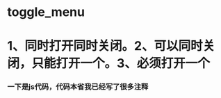 # toggle_menu
# 1、同时打开同时关闭。2、可以同时关闭，只能打开一个。3、必须打开一个

### 一下是js代码，代码本省我已经写了很多注释
<p><code>
  <script>
/*
说明
.hide display:none
.detail background-color:#f2f2f2;
先让所有的xq_content  添加.hide隐藏起来
分别让点击元素背景变色，和显示详情的框框
*/


/*可以同时关闭，只能打开一个*/
/*思路：
* 1、先让点击元素的所有兄弟都一起背景色都没有detail属性，
* 2、让当前点击元素toggle背景色detial属性
* 3、通过背景色判断xq_content是否显示
* 4、现将所有详情框框添加hide
* 5、判断点击元素是否有detail,有就将hide移除，否则添加
* */
//    function showdetial(id) {
//
//        $("#"+id+"").parent().siblings().removeClass('detail');
//        $("#"+id+"").parent().toggleClass('detail');
//
//        $('.xq_content').addClass('hide');
//        if($("#"+id+"").parent().hasClass('detail')){
//            $("#"+id+"").parent().next().removeClass('hide');
//        }else {
//            $("#"+id+"").parent().next().addClass('hide');
//        }
//    }


/*可以同时打开，可以同时关闭*/
/*
* 思路：
* 1、让点击元素toggleClass() detail 和 hide就是本来没有detail就有，本来有hide变成没有hide
*
* */
  function showdetial(id) {

   // $("#"+id+"").parent().siblings().removeClass('detail');
   $("#"+id+"").parent().toggleClass('detail');

   //$(".xq_content").hide();
   $("#"+id+"").parent().next().toggleClass('hide');

}



/*必须打开一个*/
/*思路：
1、先让点击元素的所有兄弟都一起背景色没有detail属性，
2、让当前点击元素添加背景色detial属性
3、让所有显示详情的元素都隐藏起来添加hide
4、让当前点击的元素的详情toggelClass hide属性，也就是有hide的就成了没有hide也就显示出来了
*/

// function showdetial(id) {
//
//      $("#"+id+"").parent().siblings().removeClass('detail');
//      $("#"+id+"").parent().addClass('detail');
//
//      $('.xq_content').addClass('hide');
//      $("#"+id+"").parent().next().toggleClass('hide');
//
// }
</script>
</code>
</p>

